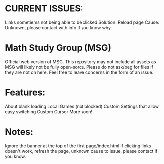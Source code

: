 # CURRENT ISSUES:
Links sometiems not being able to be clicked
Solution: Reload page
Cause: Unknown, please contact with info if you know why.

# Math Study Group (MSG)
Official web version of MSG. This repository may not include all assets as MSG will likely not be fully open-sorce. Please do not ask/beg for files if they are not on here. Feel free to leave concerns in the form of an issue.

# Features:
About:blank loading
Local Games (not blocked)
Custom Settings that allow easy switching
Custom Cursor
More soon!

# Notes:
Ignore the banner at the top of the first page/index.html
If clicking links doesn't work, refresh the page, unknown cause to issue, please contact if you know.
